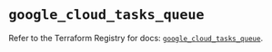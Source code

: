 # `google_cloud_tasks_queue`

Refer to the Terraform Registry for docs: [`google_cloud_tasks_queue`](https://registry.terraform.io/providers/hashicorp/google/6.12.0/docs/resources/cloud_tasks_queue).

